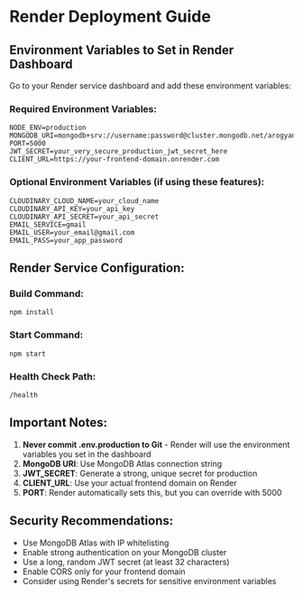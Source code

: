 # Render Deployment Guide

## Environment Variables to Set in Render Dashboard

Go to your Render service dashboard and add these environment variables:

### Required Environment Variables:
```
NODE_ENV=production
MONGODB_URI=mongodb+srv://username:password@cluster.mongodb.net/arogyannabha
PORT=5000
JWT_SECRET=your_very_secure_production_jwt_secret_here
CLIENT_URL=https://your-frontend-domain.onrender.com
```

### Optional Environment Variables (if using these features):
```
CLOUDINARY_CLOUD_NAME=your_cloud_name
CLOUDINARY_API_KEY=your_api_key
CLOUDINARY_API_SECRET=your_api_secret
EMAIL_SERVICE=gmail
EMAIL_USER=your_email@gmail.com
EMAIL_PASS=your_app_password
```

## Render Service Configuration:

### Build Command:
```
npm install
```

### Start Command:
```
npm start
```

### Health Check Path:
```
/health
```

## Important Notes:

1. **Never commit .env.production to Git** - Render will use the environment variables you set in the dashboard
2. **MongoDB URI**: Use MongoDB Atlas connection string
3. **JWT_SECRET**: Generate a strong, unique secret for production
4. **CLIENT_URL**: Use your actual frontend domain on Render
5. **PORT**: Render automatically sets this, but you can override with 5000

## Security Recommendations:

- Use MongoDB Atlas with IP whitelisting
- Enable strong authentication on your MongoDB cluster
- Use a long, random JWT secret (at least 32 characters)
- Enable CORS only for your frontend domain
- Consider using Render's secrets for sensitive environment variables